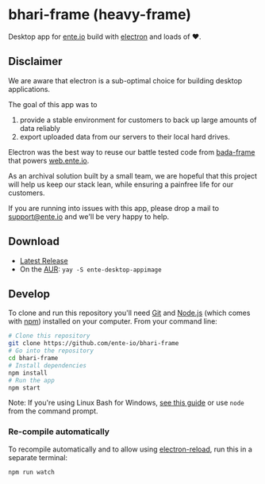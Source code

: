 # bhari-frame (heavy-frame)

Desktop app for [ente.io](https://ente.io) build with [electron](https://electronjs.org) and loads of ❤️.

## Disclaimer

We are aware that electron is a sub-optimal choice for building desktop applications.

The goal of this app was to
1. provide a stable environment for customers to back up large amounts of data reliably
2. export uploaded data from our servers to their local hard drives.
 
Electron was the best way to reuse our battle tested code from [bada-frame](https://github.com/ente-io/bada-frame) that powers [web.ente.io](https://web.ente.io).

As an archival solution built by a small team, we are hopeful that this project will help us keep our stack lean, while ensuring a painfree life for our customers.

If you are running into issues with this app, please drop a mail to [support@ente.io](mailto:support@ente.io) and we'll be very happy to help.

## Download
- [Latest Release](https://github.com/ente-io/bhari-frame/releases/latest)
- On the [AUR](https://aur.archlinux.org/packages/ente-desktop-appimage): `yay -S ente-desktop-appimage` 

## Develop

To clone and run this repository you'll need [Git](https://git-scm.com) and [Node.js](https://nodejs.org/en/download/) (which comes with [npm](http://npmjs.com)) installed on your computer. From your command line:

```bash
# Clone this repository
git clone https://github.com/ente-io/bhari-frame
# Go into the repository
cd bhari-frame
# Install dependencies
npm install
# Run the app
npm start
```

Note: If you're using Linux Bash for Windows, [see this guide](https://www.howtogeek.com/261575/how-to-run-graphical-linux-desktop-applications-from-windows-10s-bash-shell/) or use `node` from the command prompt.

### Re-compile automatically

To recompile automatically and to allow using [electron-reload](https://github.com/yan-foto/electron-reload), run this in a separate terminal:

```bash
npm run watch
```
